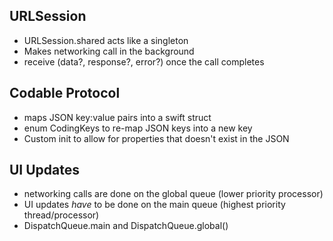 ## URLSession
- URLSession.shared acts like a singleton
- Makes networking call in the background
- receive (data?, response?, error?) once the call completes


## Codable Protocol
- maps JSON key:value pairs into a swift struct
- enum CodingKeys to re-map JSON keys into a new key
- Custom init to allow for properties that doesn't exist in the JSON

## UI Updates
- networking calls are done on the global queue (lower priority processor)
- UI updates *have* to be done on the main queue (highest priority thread/processor)
- DispatchQueue.main and DispatchQueue.global()
